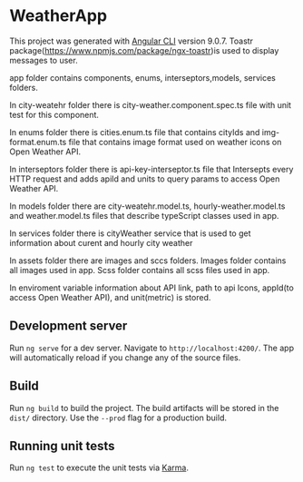 # WeatherApp

This project was generated with [Angular CLI](https://github.com/angular/angular-cli) version 9.0.7.
Toastr package(https://www.npmjs.com/package/ngx-toastr)is used to display messages to user.

app folder contains components, enums, interseptors,models, services folders.

In city-weatehr folder there is city-weather.component.spec.ts file with unit test for this component.

In enums folder there is cities.enum.ts file that contains cityIds and img-format.enum.ts file that contains image format used on weather icons on Open Weather API.

In interseptors folder there is api-key-interseptor.ts file that Intersepts every HTTP request and adds apiId and units to query params to access Open Weather API.

In models folder there are city-weatehr.model.ts, hourly-weather.model.ts and weather.model.ts files that describe typeScript classes used in app.

In services folder there is cityWeather service that is used to get information about curent and hourly city weather

In assets folder there are images and sccs folders. Images folder contains all images used in app. Scss folder contains all scss files used in app.

In enviroment variable information about API link, path to api Icons, appId(to access Open Weather API), and unit(metric) is stored.

## Development server

Run `ng serve` for a dev server. Navigate to `http://localhost:4200/`. The app will automatically reload if you change any of the source files.

## Build

Run `ng build` to build the project. The build artifacts will be stored in the `dist/` directory. Use the `--prod` flag for a production build.

## Running unit tests

Run `ng test` to execute the unit tests via [Karma](https://karma-runner.github.io).
